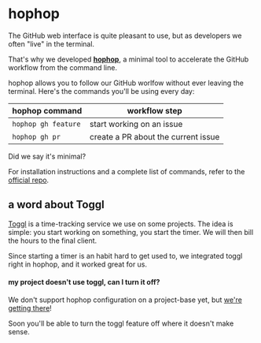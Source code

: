 # hophop

The GitHub web interface is quite pleasant to use, but as developers we often "live" in the terminal.

That's why we developed [**hophop**](https://github.com/buildo/hophop), a minimal tool to accelerate the GitHub workflow from the command line.

hophop allows you to follow our GitHub worlfow without ever leaving the terminal. Here's the commands you'll be using every day:

| hophop command | workflow step |
| -- | -- |
| `hophop gh feature` | start working on an issue |
| `hophop gh pr` | create a PR about the current issue |

Did we say it's minimal?

For installation instructions and a complete list of commands, refer to the [official repo](https://github.com/buildo/hophop).

## a word about Toggl
[Toggl](toggl.com) is a time-tracking service we use on some projects. The idea is simple: you start working on something, you start the timer. We will then bill the hours to the final client.

Since starting a timer is an habit hard to get used to, we integrated toggl right in hophop, and it worked great for us.

#### my project doesn't use toggl, can I turn it off?
We don't support hophop configuration on a project-base yet, but [we're getting there](https://github.com/buildo/hophop/issues/40)!

Soon you'll be able to turn the toggl feature off where it doesn't make sense.